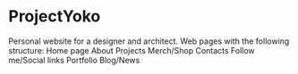 # ProjectYoko
Personal website for a designer and architect.
Web pages with the following structure:
Home page
About
Projects
Merch/Shop
Contacts
Follow me/Social links
Portfolio
Blog/News
